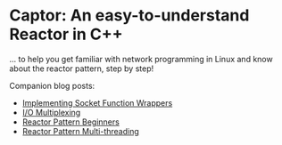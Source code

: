 # Captor: An easy-to-understand Reactor in C++

... to help you get familiar with network programming in Linux and know about the reactor pattern, step by step!

Companion blog posts:

- [Implementing Socket Function Wrappers](https://www.iserica.com/posts/network101-socket-function-wrappers/)
- [I/O Multiplexing](https://www.iserica.com/posts/network101-io-multiplexing/)
- [Reactor Pattern Beginners](https://www.iserica.com/posts/network101-reactor-pattern-beginners/)
- [Reactor Pattern Multi-threading](https://www.iserica.com/posts/network101-reactor-pattern-multi-threading/)